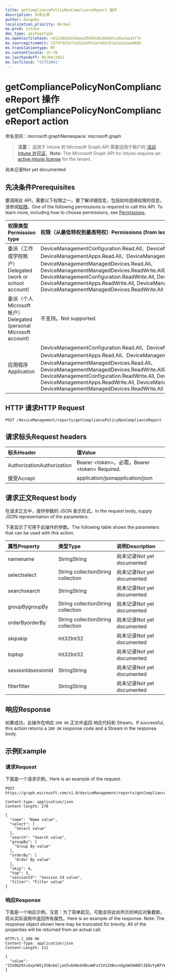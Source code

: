 ```yaml
---
title: getCompliancePolicyNonComplianceReport 操作
description: 尚未记录
author: dougeby
localization_priority: Normal
ms.prod: intune
doc_type: apiPageType
ms.openlocfilehash: c912a9d1024daea2b94536c684d3ce9acbad1f7e
ms.sourcegitcommit: 13f474d3e71d32a5dfe2efebb351e3a1a5aa9685
ms.translationtype: MT
ms.contentlocale: zh-CN
ms.lasthandoff: 06/04/2021
ms.locfileid: "52751841"
---
```

# <a name="getcompliancepolicynoncompliancereport-action"></a><span data-ttu-id="d4452-103">getCompliancePolicyNonComplianceReport 操作</span><span class="sxs-lookup"><span data-stu-id="d4452-103">getCompliancePolicyNonComplianceReport action</span></span>

<span data-ttu-id="d4452-104">命名空间：microsoft.graph</span><span class="sxs-lookup"><span data-stu-id="d4452-104">Namespace: microsoft.graph</span></span>

> <span data-ttu-id="d4452-105">**注意：** 适用于 Intune 的 Microsoft Graph API 需要适用于租户的 [活动 Intune 许可证](https://go.microsoft.com/fwlink/?linkid=839381)。</span><span class="sxs-lookup"><span data-stu-id="d4452-105">**Note:** The Microsoft Graph API for Intune requires an [active Intune license](https://go.microsoft.com/fwlink/?linkid=839381) for the tenant.</span></span>

<span data-ttu-id="d4452-106">尚未记录</span><span class="sxs-lookup"><span data-stu-id="d4452-106">Not yet documented</span></span>

## <a name="prerequisites"></a><span data-ttu-id="d4452-107">先决条件</span><span class="sxs-lookup"><span data-stu-id="d4452-107">Prerequisites</span></span>
<span data-ttu-id="d4452-p101">要调用此 API，需要以下权限之一。要了解详细信息，包括如何选择权限的信息，请参阅[权限](/graph/permissions-reference)。</span><span class="sxs-lookup"><span data-stu-id="d4452-p101">One of the following permissions is required to call this API. To learn more, including how to choose permissions, see [Permissions](/graph/permissions-reference).</span></span>

|<span data-ttu-id="d4452-110">权限类型</span><span class="sxs-lookup"><span data-stu-id="d4452-110">Permission type</span></span>|<span data-ttu-id="d4452-111">权限（从最低特权到最高特权）</span><span class="sxs-lookup"><span data-stu-id="d4452-111">Permissions (from least to most privileged)</span></span>|
|:---|:---|
|<span data-ttu-id="d4452-112">委派（工作或学校帐户）</span><span class="sxs-lookup"><span data-stu-id="d4452-112">Delegated (work or school account)</span></span>|<span data-ttu-id="d4452-113">DeviceManagementConfiguration.Read.All、DeviceManagementConfiguration.ReadWrite.All、DeviceManagementApps.Read.All、DeviceManagementApps.ReadWrite.All、DeviceManagementManagedDevices.Read.All、DeviceManagementManagedDevices.ReadWrite.All</span><span class="sxs-lookup"><span data-stu-id="d4452-113">DeviceManagementConfiguration.Read.All, DeviceManagementConfiguration.ReadWrite.All, DeviceManagementApps.Read.All, DeviceManagementApps.ReadWrite.All, DeviceManagementManagedDevices.Read.All, DeviceManagementManagedDevices.ReadWrite.All</span></span>|
|<span data-ttu-id="d4452-114">委派（个人 Microsoft 帐户）</span><span class="sxs-lookup"><span data-stu-id="d4452-114">Delegated (personal Microsoft account)</span></span>|<span data-ttu-id="d4452-115">不支持。</span><span class="sxs-lookup"><span data-stu-id="d4452-115">Not supported.</span></span>|
|<span data-ttu-id="d4452-116">应用程序</span><span class="sxs-lookup"><span data-stu-id="d4452-116">Application</span></span>|<span data-ttu-id="d4452-117">DeviceManagementConfiguration.Read.All、DeviceManagementConfiguration.ReadWrite.All、DeviceManagementApps.Read.All、DeviceManagementApps.ReadWrite.All、DeviceManagementManagedDevices.Read.All、DeviceManagementManagedDevices.ReadWrite.All</span><span class="sxs-lookup"><span data-stu-id="d4452-117">DeviceManagementConfiguration.Read.All, DeviceManagementConfiguration.ReadWrite.All, DeviceManagementApps.Read.All, DeviceManagementApps.ReadWrite.All, DeviceManagementManagedDevices.Read.All, DeviceManagementManagedDevices.ReadWrite.All</span></span>|

## <a name="http-request"></a><span data-ttu-id="d4452-118">HTTP 请求</span><span class="sxs-lookup"><span data-stu-id="d4452-118">HTTP Request</span></span>
<!-- {
  "blockType": "ignored"
}
-->
``` http
POST /deviceManagement/reports/getCompliancePolicyNonComplianceReport
```

## <a name="request-headers"></a><span data-ttu-id="d4452-119">请求标头</span><span class="sxs-lookup"><span data-stu-id="d4452-119">Request headers</span></span>
|<span data-ttu-id="d4452-120">标头</span><span class="sxs-lookup"><span data-stu-id="d4452-120">Header</span></span>|<span data-ttu-id="d4452-121">值</span><span class="sxs-lookup"><span data-stu-id="d4452-121">Value</span></span>|
|:---|:---|
|<span data-ttu-id="d4452-122">Authorization</span><span class="sxs-lookup"><span data-stu-id="d4452-122">Authorization</span></span>|<span data-ttu-id="d4452-123">Bearer &lt;token&gt;。必需。</span><span class="sxs-lookup"><span data-stu-id="d4452-123">Bearer &lt;token&gt; Required.</span></span>|
|<span data-ttu-id="d4452-124">接受</span><span class="sxs-lookup"><span data-stu-id="d4452-124">Accept</span></span>|<span data-ttu-id="d4452-125">application/json</span><span class="sxs-lookup"><span data-stu-id="d4452-125">application/json</span></span>|

## <a name="request-body"></a><span data-ttu-id="d4452-126">请求正文</span><span class="sxs-lookup"><span data-stu-id="d4452-126">Request body</span></span>
<span data-ttu-id="d4452-127">在请求正文中，提供参数的 JSON 表示形式。</span><span class="sxs-lookup"><span data-stu-id="d4452-127">In the request body, supply JSON representation of the parameters.</span></span>

<span data-ttu-id="d4452-128">下表显示了可用于此操作的参数。</span><span class="sxs-lookup"><span data-stu-id="d4452-128">The following table shows the parameters that can be used with this action.</span></span>

|<span data-ttu-id="d4452-129">属性</span><span class="sxs-lookup"><span data-stu-id="d4452-129">Property</span></span>|<span data-ttu-id="d4452-130">类型</span><span class="sxs-lookup"><span data-stu-id="d4452-130">Type</span></span>|<span data-ttu-id="d4452-131">说明</span><span class="sxs-lookup"><span data-stu-id="d4452-131">Description</span></span>|
|:---|:---|:---|
|<span data-ttu-id="d4452-132">name</span><span class="sxs-lookup"><span data-stu-id="d4452-132">name</span></span>|<span data-ttu-id="d4452-133">String</span><span class="sxs-lookup"><span data-stu-id="d4452-133">String</span></span>|<span data-ttu-id="d4452-134">尚未记录</span><span class="sxs-lookup"><span data-stu-id="d4452-134">Not yet documented</span></span>|
|<span data-ttu-id="d4452-135">select</span><span class="sxs-lookup"><span data-stu-id="d4452-135">select</span></span>|<span data-ttu-id="d4452-136">String collection</span><span class="sxs-lookup"><span data-stu-id="d4452-136">String collection</span></span>|<span data-ttu-id="d4452-137">尚未记录</span><span class="sxs-lookup"><span data-stu-id="d4452-137">Not yet documented</span></span>|
|<span data-ttu-id="d4452-138">search</span><span class="sxs-lookup"><span data-stu-id="d4452-138">search</span></span>|<span data-ttu-id="d4452-139">String</span><span class="sxs-lookup"><span data-stu-id="d4452-139">String</span></span>|<span data-ttu-id="d4452-140">尚未记录</span><span class="sxs-lookup"><span data-stu-id="d4452-140">Not yet documented</span></span>|
|<span data-ttu-id="d4452-141">groupBy</span><span class="sxs-lookup"><span data-stu-id="d4452-141">groupBy</span></span>|<span data-ttu-id="d4452-142">String collection</span><span class="sxs-lookup"><span data-stu-id="d4452-142">String collection</span></span>|<span data-ttu-id="d4452-143">尚未记录</span><span class="sxs-lookup"><span data-stu-id="d4452-143">Not yet documented</span></span>|
|<span data-ttu-id="d4452-144">orderBy</span><span class="sxs-lookup"><span data-stu-id="d4452-144">orderBy</span></span>|<span data-ttu-id="d4452-145">String collection</span><span class="sxs-lookup"><span data-stu-id="d4452-145">String collection</span></span>|<span data-ttu-id="d4452-146">尚未记录</span><span class="sxs-lookup"><span data-stu-id="d4452-146">Not yet documented</span></span>|
|<span data-ttu-id="d4452-147">skip</span><span class="sxs-lookup"><span data-stu-id="d4452-147">skip</span></span>|<span data-ttu-id="d4452-148">Int32</span><span class="sxs-lookup"><span data-stu-id="d4452-148">Int32</span></span>|<span data-ttu-id="d4452-149">尚未记录</span><span class="sxs-lookup"><span data-stu-id="d4452-149">Not yet documented</span></span>|
|<span data-ttu-id="d4452-150">top</span><span class="sxs-lookup"><span data-stu-id="d4452-150">top</span></span>|<span data-ttu-id="d4452-151">Int32</span><span class="sxs-lookup"><span data-stu-id="d4452-151">Int32</span></span>|<span data-ttu-id="d4452-152">尚未记录</span><span class="sxs-lookup"><span data-stu-id="d4452-152">Not yet documented</span></span>|
|<span data-ttu-id="d4452-153">sessionId</span><span class="sxs-lookup"><span data-stu-id="d4452-153">sessionId</span></span>|<span data-ttu-id="d4452-154">String</span><span class="sxs-lookup"><span data-stu-id="d4452-154">String</span></span>|<span data-ttu-id="d4452-155">尚未记录</span><span class="sxs-lookup"><span data-stu-id="d4452-155">Not yet documented</span></span>|
|<span data-ttu-id="d4452-156">filter</span><span class="sxs-lookup"><span data-stu-id="d4452-156">filter</span></span>|<span data-ttu-id="d4452-157">String</span><span class="sxs-lookup"><span data-stu-id="d4452-157">String</span></span>|<span data-ttu-id="d4452-158">尚未记录</span><span class="sxs-lookup"><span data-stu-id="d4452-158">Not yet documented</span></span>|



## <a name="response"></a><span data-ttu-id="d4452-159">响应</span><span class="sxs-lookup"><span data-stu-id="d4452-159">Response</span></span>
<span data-ttu-id="d4452-160">如果成功，此操作在响应 `200 OK` 正文中返回 响应代码和 Stream。</span><span class="sxs-lookup"><span data-stu-id="d4452-160">If successful, this action returns a `200 OK` response code and a Stream in the response body.</span></span>

## <a name="example"></a><span data-ttu-id="d4452-161">示例</span><span class="sxs-lookup"><span data-stu-id="d4452-161">Example</span></span>

### <a name="request"></a><span data-ttu-id="d4452-162">请求</span><span class="sxs-lookup"><span data-stu-id="d4452-162">Request</span></span>
<span data-ttu-id="d4452-163">下面是一个请求示例。</span><span class="sxs-lookup"><span data-stu-id="d4452-163">Here is an example of the request.</span></span>
``` http
POST https://graph.microsoft.com/v1.0/deviceManagement/reports/getCompliancePolicyNonComplianceReport

Content-type: application/json
Content-length: 278

{
  "name": "Name value",
  "select": [
    "Select value"
  ],
  "search": "Search value",
  "groupBy": [
    "Group By value"
  ],
  "orderBy": [
    "Order By value"
  ],
  "skip": 4,
  "top": 3,
  "sessionId": "Session Id value",
  "filter": "Filter value"
}
```

### <a name="response"></a><span data-ttu-id="d4452-164">响应</span><span class="sxs-lookup"><span data-stu-id="d4452-164">Response</span></span>
<span data-ttu-id="d4452-p102">下面是一个响应示例。注意：为了简单起见，可能会将此处所示的响应对象截断。将从实际调用中返回所有属性。</span><span class="sxs-lookup"><span data-stu-id="d4452-p102">Here is an example of the response. Note: The response object shown here may be truncated for brevity. All of the properties will be returned from an actual call.</span></span>
``` http
HTTP/1.1 200 OK
Content-Type: application/json
Content-Length: 111

{
  "value": "Z2V0Q29tcGxpYW5jZVBvbGljeU5vbkNvbXBsaWFuY2VSZXBvcnQgSW50dW5lIERvYyBTYW1wbGUgMTA0ODU4MDU5OQ=="
}
```




